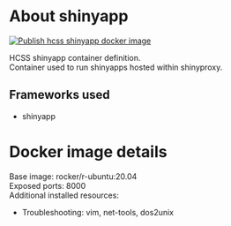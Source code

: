 # About shinyapp  
[![Publish hcss shinyapp docker image](https://github.com/HCSS-Data-Lab/shinyapp/actions/workflows/action.yml/badge.svg?branch=master)](https://github.com/HCSS-Data-Lab/shinyapp/actions/workflows/action.yml)  

HCSS shinyapp container definition.  
Container used to run shinyapps hosted within shinyproxy.  

## Frameworks used
- shinyapp  

# Docker image details 
Base image: rocker/r-ubuntu:20.04  
Exposed ports: 8000  
Additional installed resources:  
- Troubleshooting: vim, net-tools, dos2unix  
